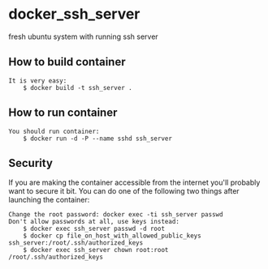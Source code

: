 # docker_ssh_server
fresh ubuntu system with running ssh server

## How to build container

    It is very easy:
        $ docker build -t ssh_server .

## How to run container

    You should run container:
        $ docker run -d -P --name sshd ssh_server

## Security

If you are making the container accessible from the internet you'll probably want to secure it bit. You can do one of the following two things after launching the container:

    Change the root password: docker exec -ti ssh_server passwd
    Don't allow passwords at all, use keys instead:
        $ docker exec ssh_server passwd -d root
        $ docker cp file_on_host_with_allowed_public_keys ssh_server:/root/.ssh/authorized_keys
        $ docker exec ssh_server chown root:root /root/.ssh/authorized_keys
